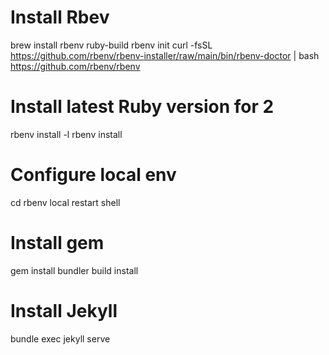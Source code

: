 # Install Rbev
brew install rbenv ruby-build
rbenv init
curl -fsSL https://github.com/rbenv/rbenv-installer/raw/main/bin/rbenv-doctor | bash
https://github.com/rbenv/rbenv

# Install latest Ruby version for 2
rbenv install -l
rbenv install <version>

# Configure local env
cd <working-directory>
rbenv local <version>
restart shell

# Install gem
gem install bundler
build install

# Install Jekyll
bundle exec jekyll serve
